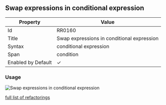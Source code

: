 ## Swap expressions in conditional expression

| Property | Value |
| -------- | ----- |
| Id | RR0160 |
| Title | Swap expressions in conditional expression |
| Syntax | conditional expression |
| Span | condition |
| Enabled by Default | &#x2713; |

### Usage

![Swap expressions in conditional expression](../../images/refactorings/SwapExpressionsInConditionalExpression.png)

[full list of refactorings](Refactorings.md)